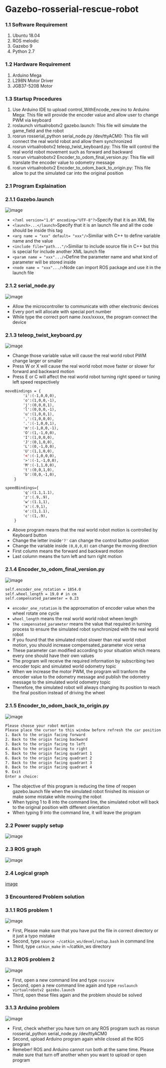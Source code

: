 # Gazebo-rosserial-rescue-robot

### 1.1 Software Requirement
1. Ubuntu 18.04
2. ROS melodic
3. Gazebo 9
4. Python 2.7

### 1.2 Hardware Requirement
1. Arduino Mega
2. L298N Motor Driver
3. JGB37-520B Motor

### 1.3 Startup Procedures
1. Use Arduino IDE to upload control_WithEncode_new.ino to Arduino Mega: This file will provide the encoder value and allow user to change PWM via keyboard
2. roslaunch virtualrobotv2 gazebo.launch: This file will simulate the game_field and the robot
3. rosrun rosserial_python serial_node.py /dev/ttyACM0: This file will connect the real world robot and allow them synchronized
4. rosrun virtualrobotv2 teleop_twist_keyboard.py: This file will control the real world robot movement such as forward and backward
5. rosrun virtualrobotv2 Encoder_to_odom_final_version.py: This file will translate the encoder value to odometry message
6. rosrun virtualrobotv2 Encoder_to_odom_back_to_origin.py: This file allow to put the simulated car into the original position

### 2.1 Program Explaination
### 2.1.1 Gazebo.launch
![image](https://github.com/laitathei/Gazebo-rosserial-rescue-robot/blob/main/photo/demo_game_field.png)
* `<?xml version="1.0" encoding="UTF-8"?>`Specify that it is an XML file
* `<launch>...</launch>`Specify that it is an launch file and all the code should be inside this tag
* `<arg name = "xxx" default= "xxx"/>`Similiar with C++ to define variable name and the value
* `<include file="path..."/>`Similiar to include source file in C++ but this is special for include another XML launch file
* `<param name = "xxx".../>`Define the parameter name and what kind of parameter will be stored inside
* `<node name = "xxx".../>`Node can import ROS package and use it in the launch file

### 2.1.2 serial_node.py
![image](https://github.com/laitathei/Gazebo-rosserial-rescue-robot/blob/main/photo/demo_rosserial.png)
* Allow the microcontroller to communicate with other electronic devices
* Every port will allocate with special port number
* While type the correct port name /xxx/xxxxx, the program connect the device

### 2.1.3 teleop_twist_keyboard.py
![image](https://github.com/laitathei/Gazebo-rosserial-rescue-robot/blob/main/photo/demo_teleop.png)
* Change those variable value will cause the real world robot PWM change larger or smaller
* Press W or X will cause the real world robot move faster or slower for forward and backward motion
* Press E or C will affect the real world robot turning right speed or tuning left speed respectively
```XML
moveBindings = {
        'i':(-1,0,0,0),
        'o':(1,0,0,-1),
        'j':(0,0,0,1),
        'l':(0,0,0,-1),
        'u':(1,0,0,1),
        ',':(1,0,0,0),
        '.':(-1,0,0,1),
        'm':(-1,0,0,-1),
        'O':(1,-1,0,0),
        'I':(1,0,0,0),
        'J':(0,1,0,0),
        'L':(0,-1,0,0),
        'U':(1,1,0,0),
        '<':(-1,0,0,0),
        '>':(-1,-1,0,0),
        'M':(-1,1,0,0),
        't':(0,0,1,0),
        'b':(0,0,-1,0),
    }

speedBindings={
        'q':(1.1,1.1),
        'z':(.9,.9),
        'w':(1.1,1),
        'x':(.9,1),
        'e':(1,1.1),
        'c':(1,.9),
    }
```
* Above program means that the real world robot motion is controlled by Keyboard button
* Change the letter inside`'?'` can change the control button position
* Change the variable inside `(0,0,0,0)` can change the moving direction
* First column means the forward and backward motion
* Last column means the turn left and turn right motion
### 2.1.4 Encoder_to_odom_final_version.py
![image](https://github.com/laitathei/Gazebo-rosserial-rescue-robot/blob/main/photo/demo_encoder_to_odom.png)
```XML
self.encoder_one_rotation = 1854.0
self.wheel_length = 19.0 # in cm
self.compensated_parameter = 0.23
```
* `encoder_one_rotation` is the approxmation of encoder value when the wheel rotate one cycle
* `wheel_length` means the real world world robot wheen length
* `The compensated_parameter` means the value that required in turning process to ensure the simulated robot synchronized with the real world robot
* If you found that the simulated robot slower than real world robot motion, you should increase compensated_parameter vice versa 
* These parameter can modified according to your situation which means every one should have their own values
* The program will receive the required information by subscribing two encoder topic and simulated world odometry topic
* When we increase the motor PWM, the program will tranform the encoder value to the odometry message and publish the odometry message to the simulated world odometry topic
* Therefore, the simulated robot will always changing its position to reach the final position instead of driving the wheel

### 2.1.5 Encoder_to_odom_back_to_origin.py
![image](https://github.com/laitathei/Gazebo-rosserial-rescue-robot/blob/main/photo/demo_back_to_origin.png)
```XML
Please choose your robot motion
Please place the cursor to this window before refresh the car position!
1. Back to the origin facing forward
2. Back to the origin facing backward
3. Back to the origin facing to left
4. Back to the origin facing to right
5. Back to the origin facing quadrant 1
6. Back to the origin facing quadrant 2
7. Back to the origin facing quadrant 3
8. Back to the origin facing quadrant 4
9. Exit
Enter a choice:
```
* The objective of this program is reducing the time of reopen gazebo.launch file when the simulated robot finished its mission or make some mistake while moving the robot
* When typing 1 to 8 into the command line, the simulated robot will back to the original position with different orientation
* When typing 9 into the command line, it will leave the program

### 2.2 Power supply setup
![image](https://github.com/laitathei/Gazebo-rosserial-rescue-robot/blob/main/photo/demo_power_supply_setup.jpeg)

### 2.3 ROS graph
![image](https://github.com/laitathei/Gazebo-rosserial-rescue-robot/blob/main/photo/rqt_graph.png)

### 2.4 Logical graph
[image](https://github.com/laitathei/Gazebo-rosserial-rescue-robot/blob/main/photo/logical_graph.png)

### 3 Encountered Problem solution
### 3.1.1 ROS problem 1
![image](https://github.com/laitathei/Gazebo-rosserial-rescue-robot/blob/main/photo/ROS_problem1.png)
* First, Please make sure that you have put the file in correct directory or it just a typo mistake
* Second, type `source ~/catkin_ws/devel/setup.bash` in command line
* Third, type `catkin_make` in ~/catkin_ws directory

### 3.1.2 ROS problem 2
![image](https://github.com/laitathei/Gazebo-rosserial-rescue-robot/blob/main/photo/ROS_problem2.png)
* First, open a new command line and type `roscore`
* Second, open a new command line again and type `roslaunch virtualrobotv2 gazebo.launch`
* Third, open these files again and the problem should be solved

### 3.1.3 Arduino problem
![image](https://github.com/laitathei/Gazebo-rosserial-rescue-robot/blob/main/photo/Arduino_problem.png)
* First, check whether you have turn on any ROS program such as rosrun rosserial_python serial_node.py /dev/ttyACM0
* Second, upload Arduino program again while closed all the ROS program
* Remeber! ROS and Arduino cannot run both at the same time. Please make sure that turn off another when you want to upload or open program
